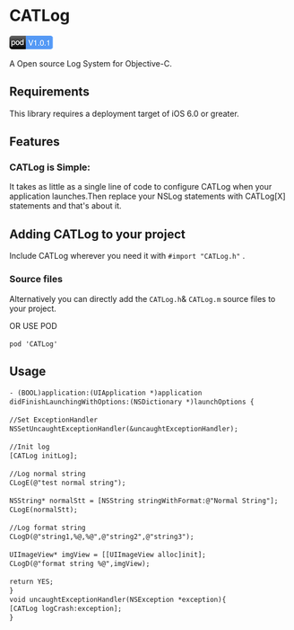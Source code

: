 # CATLog
[![Pod Version](https://github.com/CatchZeng/CATLog/blob/1.0.1/pod.png)](http://cocoadocs.org/docsets/CATLog/)

A Open source Log System for Objective-C.

## Requirements
This library requires a deployment target of iOS 6.0 or greater.

## Features

### CATLog is Simple:
It takes as little as a single line of code to configure CATLog when your application launches.Then replace your NSLog statements with CATLog[X] statements and that's about it.

## Adding CATLog to your project

Include CATLog wherever you need it with `#import "CATLog.h"` .

### Source files

Alternatively you can directly add the `CATLog.h`& `CATLog.m`  source files to your project.

OR  USE POD

`pod 'CATLog'`

## Usage

    - (BOOL)application:(UIApplication *)application didFinishLaunchingWithOptions:(NSDictionary *)launchOptions {
    
    //Set ExceptionHandler
    NSSetUncaughtExceptionHandler(&uncaughtExceptionHandler);
    
    //Init log
    [CATLog initLog];
    
    //Log normal string
    CLogE(@"test normal string");
    
    NSString* normalStt = [NSString stringWithFormat:@"Normal String"];
    CLogE(normalStt);
    
    //Log format string
    CLogD(@"string1,%@,%@",@"string2",@"string3");
    
    UIImageView* imgView = [[UIImageView alloc]init];
    CLogD(@"format string %@",imgView);
    
    return YES;
    }
    void uncaughtExceptionHandler(NSException *exception){
    [CATLog logCrash:exception];
	}
	
